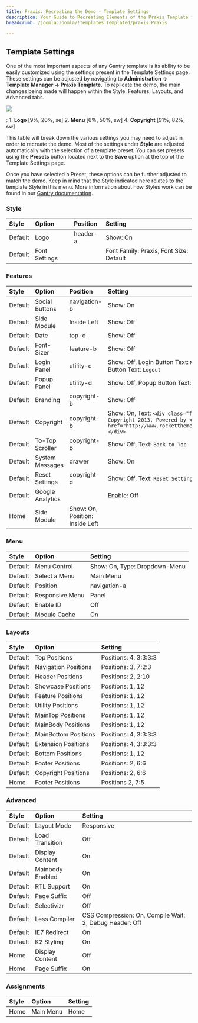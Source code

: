 ```yaml
---
title: Praxis: Recreating the Demo - Template Settings
description: Your Guide to Recreating Elements of the Praxis Template for WordPress
breadcrumb: /joomla:Joomla/!templates:Templated/praxis:Praxis

---
```


Template Settings
-----
One of the most important aspects of any Gantry template is its ability to be easily customized using the settings present in the Template Settings page. These settings can be adjusted by navigating to **Administration -> Template Manager -> Praxis Template**. To replicate the demo, the main changes being made will happen within the Style, Features, Layouts, and Advanced tabs. 

![][Praxis2]

:   1. **Logo**  [9%, 20%, se]
    2. **Menu**  [6%, 50%, sw]
    4. **Copyright**  [91%, 82%, sw]

This table will break down the various settings you may need to adjust in order to recreate the demo. Most of the settings under **Style** are adjusted automatically with the selection of a template preset. You can set presets using the **Presets** button located next to the **Save** option at the top of the Template Settings page.

Once you have selected a Preset, these options can be further adjusted to match the demo. Keep in mind that the Style indicated here relates to the template Style in this menu. More information about how Styles work can be found in our [Gantry documentation][Style].

### Style
| Style   | Option        | Position | Setting                                 |  
| :------ | :------------ | :------- | :-------------------------------------- |  
| Default | Logo          | header-a | Show: On                                |  
| Default | Font Settings |          | Font Family: Praxis, Font Size: Default |  

### Features
| Style   | Option           | Position                        | Setting                                                                                                                                 |  
| :------ | :--------------- | :------------------------------ | :-------------------------------------------------------------------------------------------------------------------------------------- |  
| Default | Social Buttons   | navigation-b                    | Show: On                                                                                                                                |  
| Default | Side Module      | Inside Left                     | Show: Off                                                                                                                               |  
| Default | Date             | top-d                           | Show: Off                                                                                                                               |  
| Default | Font-Sizer       | feature-b                       | Show: Off                                                                                                                               |  
| Default | Login Panel      | utility-c                       | Show: Off, Login Button Text: `Member Login`, Logout Button Text: `Logout`                                                              |  
| Default | Popup Panel      | utility-d                       | Show: Off, Popup Button Text: `Popup Module`                                                                                            |  
| Default | Branding         | copyright-b                     | Show: Off                                                                                                                               |  
| Default | Copyright        | copyright-b                     | Show: On, Text: `<div class="fp-copyright">&copy; Copyright 2013. Powered by <a href="http://www.rockettheme.com">RocketTheme</a></div>`|  
| Default | To-Top Scroller  | copyright-b                     | Show: Off, Text: `Back to Top`                                                                                                          |  
| Default | System Messages  | drawer                          | Show: On                                                                                                                                |  
| Default | Reset Settings   | copyright-d                     | Show: Off, Text: `Reset Settings`                                                                                                       |  
| Default | Google Analytics |                                 | Enable: Off                                                                                                                             |  
| Home    | Side Module      | Show: On, Position: Inside Left |                                                                                                                                         |  

### Menu
| Style   | Option          | Setting                       |  
| :------ | :-------------- | :---------------------------- |  
| Default | Menu Control    | Show: On, Type: Dropdown-Menu |  
| Default | Select a Menu   | Main Menu                     |  
| Default | Position        | navigation-a                  |  
| Default | Responsive Menu | Panel                         |  
| Default | Enable ID       | Off                           |  
| Default | Module Cache    | On                            |  

### Layouts
| Style   | Option               | Setting               |  
| :------ | :------------------- | :-------------------- |  
| Default | Top Positions        | Positions: 4, 3:3:3:3 |  
| Default | Navigation Positions | Positions: 3, 7:2:3   |  
| Default | Header Positions     | Positions: 2, 2:10    |  
| Default | Showcase Positions   | Positions: 1, 12      |  
| Default | Feature Positions    | Positions: 1, 12      |  
| Default | Utility Positions    | Positions: 1, 12      |  
| Default | MainTop Positions    | Positions: 1, 12      |  
| Default | MainBody Positions   | Positions: 1, 12      |  
| Default | MainBottom Positions | Positions: 4, 3:3:3:3 |  
| Default | Extension Positions  | Positions: 4, 3:3:3:3 |  
| Default | Bottom Positions     | Positions: 1, 12      |  
| Default | Footer Positions     | Positions: 2, 6:6     |  
| Default | Copyright Positions  | Positions: 2, 6:6     |  
| Home    | Footer Positions     | Positions 2, 7:5      |  

### Advanced
| Style   | Option           | Setting                                                 |  
| :------ | :--------------- | :------------------------------------------------------ |  
| Default | Layout Mode      | Responsive                                              |  
| Default | Load Transition  | Off                                                     |  
| Default | Display Content  | On                                                      |  
| Default | Mainbody Enabled | On                                                      |  
| Default | RTL Support      | On                                                      |  
| Default | Page Suffix      | Off                                                     |  
| Default | Selectivizr      | Off                                                     |  
| Default | Less Compiler    | CSS Compression: On, Compile Wait: 2, Debug Header: Off |  
| Default | IE7 Redirect     | On                                                      |  
| Default | K2 Styling       | On                                                      |  
| Home    | Display Content  | Off                                                     |  
| Home    | Page Suffix      | On                                                      |  

### Assignments
| Style | Option    | Setting |  
| :---- | :-------- | :------ |  
| Home  | Main Menu | Home    |  

[demo25]: assets/Praxis.jpg
[menu]: ../../start/menu.md
[Style]: http://www.gantry-framework.org/documentation/joomla/configure
[Praxis2]: assets/praxis.jpeg